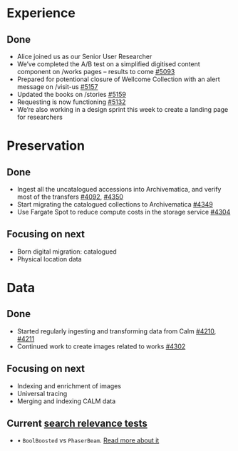 # Experience
## Done
- Alice joined us as our Senior User Researcher
- We’ve completed the A/B test on a simplified digitised content component on /works pages – results to come [#5093](https://github.com/wellcomecollection/wellcomecollection.org/issues/5093)
- Prepared for potentional closure of Wellcome Collection with an alert message on /visit-us [#5157](https://github.com/wellcomecollection/wellcomecollection.org/issues/5157)
- Updated the books on /stories [#5159](https://github.com/wellcomecollection/wellcomecollection.org/issues/5159)
- Requesting is now functioning [#5132](https://github.com/wellcomecollection/wellcomecollection.org/issues/5132)
- We’re also working in a design sprint this week to create a landing page for researchers


# Preservation
## Done
- Ingest all the uncatalogued accessions into Archivematica, and verify most of the transfers [#4092](https://github.com/wellcomecollection/platform/issues/4092), [#4350](https://github.com/wellcomecollection/platform/issues/4350)
- Start migrating the catalogued collections to Archivematica [#4349](https://github.com/wellcomecollection/platform/issues/4349)
- Use Fargate Spot to reduce compute costs in the storage service [#4304](https://github.com/wellcomecollection/platform/issues/4304)



## Focusing on next
- Born digital migration: catalogued
- Physical location data


# Data
## Done
-	Started regularly ingesting and transforming data from Calm [#4210](https://github.com/wellcomecollection/platform/issues/4210), [#4211](https://github.com/wellcomecollection/platform/issues/4211)
- Continued work to create images related to works [#4302](https://github.com/wellcomecollection/platform/issues/4302)


## Focusing on next
- Indexing and enrichment of images
- Universal tracing
- Merging and indexing CALM data


## Current [search relevance tests](https://docs.wellcomecollection.org/catalogue/search_relevance/tests)
-	•	`BoolBoosted` vs `PhaserBeam`. [Read more about it](https://docs.wellcomecollection.org/catalogue/search_relevance/tests/008-boolboosted-vs-phaserbeam )
